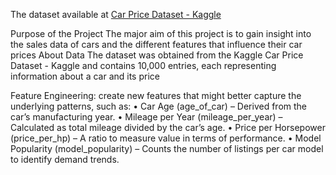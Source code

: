 
The dataset available at [Car Price Dataset - Kaggle](https://www.kaggle.com/datasets/asinow/car-price-dataset)

Purpose of the Project
The major aim of this project is to gain insight into the sales data of cars and the different features that influence their car prices
About Data
The dataset was obtained from the Kaggle  Car Price Dataset - Kaggle and contains 10,000 entries, each representing information about a car and its price


Feature Engineering:
create new features that might better capture the underlying patterns, such as:
•	Car Age (age_of_car) – Derived from the car’s manufacturing year.
•	Mileage per Year (mileage_per_year) – Calculated as total mileage divided by the car’s age.
•	Price per Horsepower (price_per_hp) – A ratio to measure value in terms of performance.
•	Model Popularity (model_popularity) – Counts the number of listings per car model to identify demand trends.

